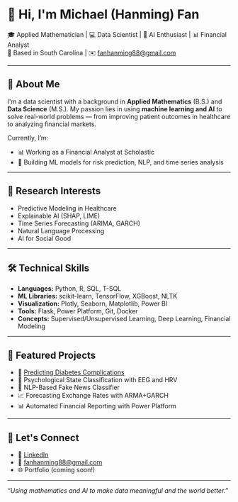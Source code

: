 # 👋 Hi, I'm Michael (Hanming) Fan

🎓 Applied Mathematician | 💻 Data Scientist | 🤖 AI Enthusiast | 📊 Financial Analyst  
📍 Based in South Carolina | ✉️ fanhanming88@gmail.com  

---

## 🌟 About Me

I'm a data scientist with a background in **Applied Mathematics** (B.S.) and **Data Science** (M.S.). My passion lies in using **machine learning and AI** to solve real-world problems — from improving patient outcomes in healthcare to analyzing financial markets.

Currently, I’m:
- 📊 Working as a Financial Analyst at Scholastic
- 🧪 Building ML models for risk prediction, NLP, and time series analysis

---

## 🔬 Research Interests
- Predictive Modeling in Healthcare
- Explainable AI (SHAP, LIME)
- Time Series Forecasting (ARIMA, GARCH)
- Natural Language Processing
- AI for Social Good

---

## 🛠️ Technical Skills
- **Languages:** Python, R, SQL, T-SQL
- **ML Libraries:** scikit-learn, TensorFlow, XGBoost, NLTK
- **Visualization:** Plotly, Seaborn, Matplotlib, Power BI
- **Tools:** Flask, Power Platform, Git, Docker
- **Concepts:** Supervised/Unsupervised Learning, Deep Learning, Financial Modeling

---

## 📁 Featured Projects
- 🔬 [Predicting Diabetes Complications](https://github.com/your-username/predictive-modeling-diabetes-complications)
- 🧠 Psychological State Classification with EEG and HRV
- 📰 NLP-Based Fake News Classifier
- 📈 Forecasting Exchange Rates with ARMA+GARCH
- 📊 Automated Financial Reporting with Power Platform

---

## 🤝 Let's Connect
- 💼 [LinkedIn](https://www.linkedin.com/in/your-link)
- 📧 fanhanming88@gmail.com
- 🌐 Portfolio (coming soon!)

---

*“Using mathematics and AI to make data meaningful and the world better.”*
